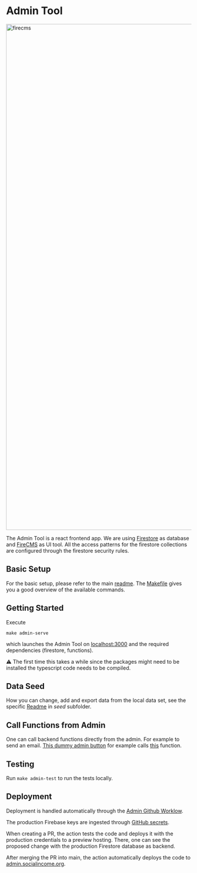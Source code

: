 # Admin Tool

<img width="1377" alt="firecms" src="https://user-images.githubusercontent.com/62838956/208391518-efd59a1d-6733-4ded-aff8-29ae8ac9bfbb.png">

The Admin Tool is a react frontend app. We are using
[Firestore](https://firebase.google.com/docs/firestore) as database and
[FireCMS](https://firecms.co/) as UI tool. All the access patterns for
the firestore collections are configured through the firestore security
rules.

## Basic Setup

For the basic setup, please refer to the main [readme](../README.md).
The [Makefile](Makefile) gives you a good overview of the available
commands.

## Getting Started

Execute

```
make admin-serve
```

which launches the Admin Tool on [localhost:3000](localhost:3000) and
the required dependencies (firestore, functions).

⚠️ The first time this takes a while since the packages might need to be
installed the typescript code needs to be compiled.

## Data Seed

How you can change, add and export data from the local data set, see the
specific [Readme](seed/README.md) in _seed_ subfolder.

## Call Functions from Admin

One can call backend functions directly from the admin. For example to
send an email.
[This dummy admin button](https://github.com/socialincome-san/public/blob/5eee5a7610e3402f47f6ff94bd810ee5713eb078/admin/src/CallDummyFunctionButton.tsx)
for example calls
[this](https://github.com/socialincome-san/public/blob/5eee5a7610e3402f47f6ff94bd810ee5713eb078/functions/src/dummy/dummyFunction.ts#L4)
function.

## Testing

Run `make admin-test` to run the tests locally.

## Deployment

Deployment is handled automatically through the
[Admin Github Worklow](../.github/workflows/admin.yml).

The production Firebase keys are ingested through
[GitHub secrets](<[url](https://docs.github.com/en/actions/security-guides/encrypted-secrets)>).

When creating a PR, the action tests the code and deploys it with the
production credentials to a preview hosting. There, one can see the
proposed change with the production Firestore database as backend.

After merging the PR into main, the action automatically deploys the
code to [admin.socialincome.org](https://admin.socialincome.org).
